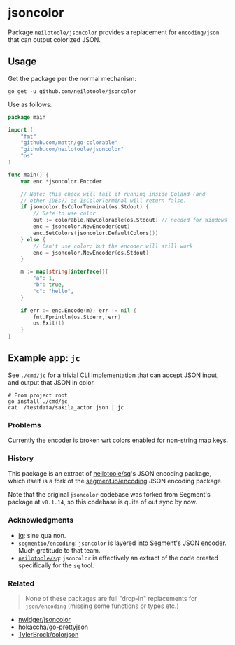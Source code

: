 # jsoncolor

Package `neilotoole/jsoncolor` provides a replacement for `encoding/json`
that can output colorized JSON.

## Usage

Get the package per the normal mechanism:

```shell
go get -u github.com/neilotoole/jsoncolor
```

Use as follows:

```go
package main

import (
	"fmt"
	"github.com/mattn/go-colorable"
	"github.com/neilotoole/jsoncolor"
	"os"
)

func main() {
	var enc *jsoncolor.Encoder

	// Note: this check will fail if running inside Goland (and
	// other IDEs?) as IsColorTerminal will return false.
	if jsoncolor.IsColorTerminal(os.Stdout) {
		// Safe to use color
		out := colorable.NewColorable(os.Stdout) // needed for Windows
		enc = jsoncolor.NewEncoder(out)
		enc.SetColors(jsoncolor.DefaultColors())
	} else {
		// Can't use color; but the encoder will still work
		enc = jsoncolor.NewEncoder(os.Stdout)
	}

	m := map[string]interface{}{
		"a": 1,
		"b": true,
		"c": "hello",
	}

	if err := enc.Encode(m); err != nil {
		fmt.Fprintln(os.Stderr, err)
		os.Exit(1)
	}
}
```

## Example app: `jc`

See `./cmd/jc` for a trivial CLI implementation that can accept JSON input,
and output that JSON in color.

```shell
# From project root
go install ./cmd/jc
cat ./testdata/sakila_actor.json | jc
```

### Problems

Currently the encoder is broken wrt colors enabled for non-string map keys.


### History

This package is an extract of [neilotoole/sq](https://github.com/neilotoole/sq)'s JSON encoding
package, which itself is a fork of the [segment.io/encoding](https://github.com/segmentio/encoding) JSON
encoding package.

Note that the original `jsoncolor` codebase was forked from Segment's package at `v0.1.14`, so
this codebase is quite of out sync by now.

### Acknowledgments

- [jq](https://stedolan.github.io/jq/): sine qua non.
- [`segmentio/encoding`](https://github.com/segmentio/encoding): `jsoncolor` is layered into Segment's JSON encoder. Much gratitude to that team.
- [`neilotoole/sq`](https://github.com/neilotoole/sq): `jsoncolor` is effectively an extract of the code created specifically for the `sq` tool.

### Related

> None of these packages are full "drop-in" replacements for `json/encoding` (missing some functions or types etc.)

- [nwidger/jsoncolor](https://github.com/nwidger/jsoncolor)
- [hokaccha/go-prettyjson](https://github.com/hokaccha/go-prettyjson)
- [TylerBrock/colorjson](https://github.com/TylerBrock/colorjson)


